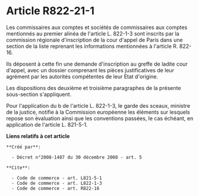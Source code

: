 # Article R822-21-1

Les commissaires aux comptes et sociétés de commissaires aux comptes mentionnés au premier alinéa de l'article L. 822-1-3
sont inscrits par la commission régionale d'inscription de la cour d'appel de Paris dans une section de la liste reprenant
les informations mentionnées à l'article R. 822-16. 

Ils déposent à cette fin une demande d'inscription au greffe de ladite cour d'appel, avec un dossier comprenant les pièces
justificatives de leur agrément par les autorités compétentes de leur Etat d'origine. 

Les dispositions des deuxième et troisième paragraphes de la présente sous-section s'appliquent. 

Pour l'application du b de l'article L. 822-1-3, le garde des sceaux, ministre de la justice, notifie à la Commission
européenne les éléments sur lesquels repose son évaluation ainsi que les conventions passées, le cas échéant, en application
de l'article L. 821-5-1.

**Liens relatifs à cet article**

	**Créé par**:

	  - Décret n°2008-1487 du 30 décembre 2008 - art. 5

	**Cite**:

	  - Code de commerce - art. L821-5-1
	  - Code de commerce - art. L822-1-3
	  - Code de commerce - art. R822-16
